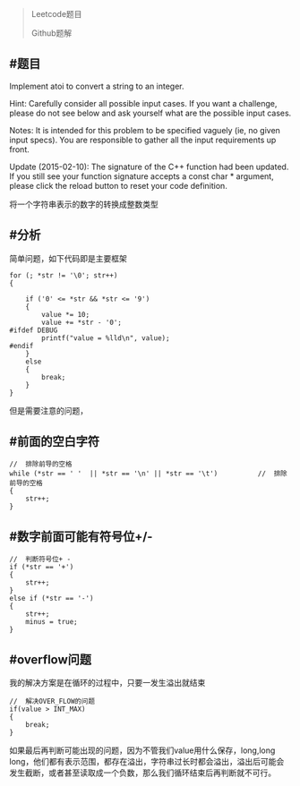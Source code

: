 
>Leetcode题目
>
>Github题解


#题目
-------
Implement atoi to convert a string to an integer.

Hint: Carefully consider all possible input cases. If you want a challenge, please do not see below and ask yourself what are the possible input cases.

Notes: It is intended for this problem to be specified vaguely (ie, no given input specs). You are responsible to gather all the input requirements up front.

Update (2015-02-10):
The signature of the C++ function had been updated. If you still see your function signature accepts a const char * argument, please click the reload button  to reset your code definition.


将一个字符串表示的数字的转换成整数类型

#分析
-------
简单问题，如下代码即是主要框架
```
for (; *str != '\0'; str++)
{

    if ('0' <= *str && *str <= '9')
    {
        value *= 10;
        value += *str - '0';
#ifdef DEBUG
        printf("value = %lld\n", value);
#endif
    }
    else
    {
        break;
    }
}
```


但是需要注意的问题，

#前面的空白字符
-------
```
//  排除前导的空格
while (*str == ' '  || *str == '\n' || *str == '\t')          //  排除前导的空格
{
    str++;
}
```

#数字前面可能有符号位+/-
-------

```
//  判断符号位+ -
if (*str == '+')
{
    str++;
}
else if (*str == '-')
{
    str++;
    minus = true;
}
```

#overflow问题
-------

我的解决方案是在循环的过程中，只要一发生溢出就结束
```
//  解决OVER_FLOW的问题
if(value > INT_MAX)
{
    break;
}
```

如果最后再判断可能出现的问题，因为不管我们value用什么保存，long,long long，他们都有表示范围，都存在溢出，字符串过长时都会溢出，溢出后可能会发生截断，或者甚至读取成一个负数，那么我们循环结束后再判断就不可行。

